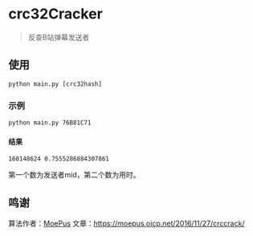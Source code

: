 # crc32Cracker 
> 反查B站弹幕发送者

## 使用
```shell
python main.py [crc32hash] 
```

### 示例
```shell
python main.py 76B81C71
```
#### 结果
```
160148624 0.7555286884307861
```
第一个数为发送者mid，第二个数为用时。


## 鸣谢
算法作者：[MoePus](https://github.com/MoePus)
文章：https://moepus.oicp.net/2016/11/27/crccrack/
